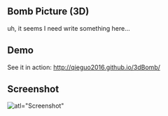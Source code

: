 Bomb Picture (3D)
---

uh, it seems I need write something here...

Demo
---

See it in action: http://qieguo2016.github.io/3dBomb/

Screenshot
---

![atl="Screenshot"](https://github.com/qieguo2016/3d_bomb/blob/master/img/Screenshot.gif?raw=true)
